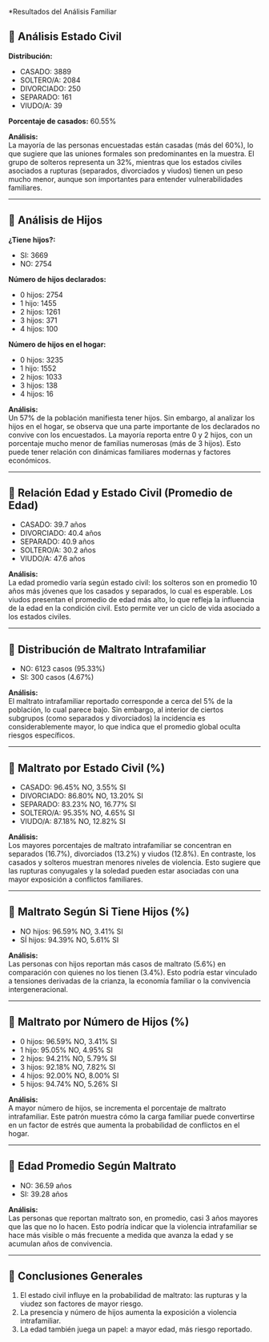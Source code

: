 *Resultados del Análisis Familiar

## 🔹 Análisis Estado Civil
**Distribución:**
- CASADO: 3889  
- SOLTERO/A: 2084  
- DIVORCIADO: 250  
- SEPARADO: 161  
- VIUDO/A: 39  

**Porcentaje de casados:** 60.55%  

**Análisis:**  
La mayoría de las personas encuestadas están casadas (más del 60%), lo que sugiere que las uniones formales son predominantes en la muestra. El grupo de solteros representa un 32%, mientras que los estados civiles asociados a rupturas (separados, divorciados y viudos) tienen un peso mucho menor, aunque son importantes para entender vulnerabilidades familiares.

---

## 🔹 Análisis de Hijos
**¿Tiene hijos?:**
- SI: 3669  
- NO: 2754  

**Número de hijos declarados:**
- 0 hijos: 2754  
- 1 hijo: 1455  
- 2 hijos: 1261  
- 3 hijos: 371  
- 4 hijos: 100  

**Número de hijos en el hogar:**
- 0 hijos: 3235  
- 1 hijo: 1552  
- 2 hijos: 1033  
- 3 hijos: 138  
- 4 hijos: 16  

**Análisis:**  
Un 57% de la población manifiesta tener hijos. Sin embargo, al analizar los hijos en el hogar, se observa que una parte importante de los declarados no convive con los encuestados. La mayoría reporta entre 0 y 2 hijos, con un porcentaje mucho menor de familias numerosas (más de 3 hijos). Esto puede tener relación con dinámicas familiares modernas y factores económicos.

---

## 🔹 Relación Edad y Estado Civil (Promedio de Edad)
- CASADO: 39.7 años  
- DIVORCIADO: 40.4 años  
- SEPARADO: 40.9 años  
- SOLTERO/A: 30.2 años  
- VIUDO/A: 47.6 años  

**Análisis:**  
La edad promedio varía según estado civil: los solteros son en promedio 10 años más jóvenes que los casados y separados, lo cual es esperable. Los viudos presentan el promedio de edad más alto, lo que refleja la influencia de la edad en la condición civil. Esto permite ver un ciclo de vida asociado a los estados civiles.

---

## 🔹 Distribución de Maltrato Intrafamiliar
- NO: 6123 casos (95.33%)  
- SI: 300 casos (4.67%)  

**Análisis:**  
El maltrato intrafamiliar reportado corresponde a cerca del 5% de la población, lo cual parece bajo. Sin embargo, al interior de ciertos subgrupos (como separados y divorciados) la incidencia es considerablemente mayor, lo que indica que el promedio global oculta riesgos específicos.

---

## 🔹 Maltrato por Estado Civil (%)
- CASADO: 96.45% NO, 3.55% SI  
- DIVORCIADO: 86.80% NO, 13.20% SI  
- SEPARADO: 83.23% NO, 16.77% SI  
- SOLTERO/A: 95.35% NO, 4.65% SI  
- VIUDO/A: 87.18% NO, 12.82% SI  

**Análisis:**  
Los mayores porcentajes de maltrato intrafamiliar se concentran en separados (16.7%), divorciados (13.2%) y viudos (12.8%). En contraste, los casados y solteros muestran menores niveles de violencia. Esto sugiere que las rupturas conyugales y la soledad pueden estar asociadas con una mayor exposición a conflictos familiares.

---

## 🔹 Maltrato Según Si Tiene Hijos (%)
- NO hijos: 96.59% NO, 3.41% SI  
- SÍ hijos: 94.39% NO, 5.61% SI  

**Análisis:**  
Las personas con hijos reportan más casos de maltrato (5.6%) en comparación con quienes no los tienen (3.4%). Esto podría estar vinculado a tensiones derivadas de la crianza, la economía familiar o la convivencia intergeneracional.

---

## 🔹 Maltrato por Número de Hijos (%)
- 0 hijos: 96.59% NO, 3.41% SI  
- 1 hijo: 95.05% NO, 4.95% SI  
- 2 hijos: 94.21% NO, 5.79% SI  
- 3 hijos: 92.18% NO, 7.82% SI  
- 4 hijos: 92.00% NO, 8.00% SI  
- 5 hijos: 94.74% NO, 5.26% SI  

**Análisis:**  
A mayor número de hijos, se incrementa el porcentaje de maltrato intrafamiliar. Este patrón muestra cómo la carga familiar puede convertirse en un factor de estrés que aumenta la probabilidad de conflictos en el hogar.

---

## 🔹 Edad Promedio Según Maltrato
- NO: 36.59 años  
- SI: 39.28 años  

**Análisis:**  
Las personas que reportan maltrato son, en promedio, casi 3 años mayores que las que no lo hacen. Esto podría indicar que la violencia intrafamiliar se hace más visible o más frecuente a medida que avanza la edad y se acumulan años de convivencia.

---

## 📌 Conclusiones Generales
1. El estado civil influye en la probabilidad de maltrato: las rupturas y la viudez son factores de mayor riesgo.  
2. La presencia y número de hijos aumenta la exposición a violencia intrafamiliar.  
3. La edad también juega un papel: a mayor edad, más riesgo reportado.  
